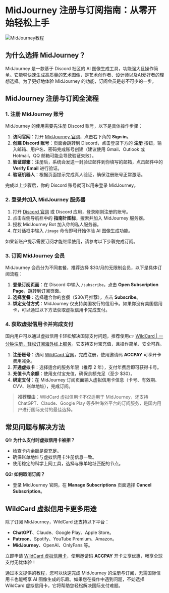 # MidJourney 注册与订阅指南：从零开始轻松上手

![MidJourney教程](https://camo.githubusercontent.com/a138a60a9a5958a7698a6ba5bde1df9f2b9b470998e96b82a74a9463c0dfb01b/68747470733a2f2f616e797562656e79752e6f73732d636e2d7368616e676861692e616c6979756e63732e636f6d2f696d673230323430323133313730313731302e706e67)

## 为什么选择 MidJourney？

MidJourney 是一款基于 Discord 社区的 AI 图像生成工具，功能强大且操作简单。它能够快速生成高质量的艺术图像，是艺术创作者、设计师以及AI爱好者的理想选择。为了更好地体验 MidJourney 的功能，订阅会员是必不可少的一步。

## MidJourney 注册与订阅全流程

### 1. 注册 MidJourney 账号

MidJourney 的使用需要先注册 Discord 账号，以下是具体操作步骤：

1. **访问官网**：打开 [MidJourney 官网](https://www.midjourney.com/home/?callbackUrl=/app/)，点击右下角的 **Sign in**。
2. **创建 Discord 账号**：页面会跳转到 Discord，点击登录下方的 **注册** 按钮，输入邮箱、用户名、密码完成账号创建（建议使用 Gmail、Outlook 或 Hotmail，QQ 邮箱可能会导致验证失败）。
3. **验证邮箱**：注册后，系统会发送一封验证邮件到你填写的邮箱，点击邮件中的 **Verify Email** 进行验证。
4. **验证机器人**：根据页面提示完成真人验证，确保注册账号正常激活。

完成以上步骤后，你的 Discord 账号就可以用来登录 MidJourney。

### 2. 登录并加入 MidJourney 服务器

1. 打开 [Discord 官网](https://discord.com/) 或 Discord 应用，登录刚刚注册的账号。
2. 点击左侧导航栏中的 **指南针图标**，搜索并加入 MidJourney 服务器。
3. 授权 MidJourney Bot 加入你的私人服务器。
4. 在对话框中输入 `/image` 命令即可开始体验 AI 图像生成功能。

如果新账户提示需要订阅才能继续使用，请参考以下步骤完成订阅。

### 3. 订阅 MidJourney 会员

MidJourney 会员分为不同套餐，推荐选择 $30/月的无限制会员，以下是具体订阅流程：

1. **登录订阅页面**：在 Discord 中输入 `/subscribe`，点击 **Open Subscription Page**，跳转到订阅页面。
2. **选择套餐**：选择适合你的套餐（$30/月推荐），点击 **Subscribe**。
3. **绑定支付方式**：MidJourney 仅支持美国发行的信用卡。如果你没有美国信用卡，可以通过以下方法获取虚拟信用卡完成支付。

### 4. 获取虚拟信用卡并完成支付

国内用户可以通过虚拟信用卡轻松解决国际支付问题，推荐使用👉 [WildCard | 一分钟注册，轻松订阅海外线上服务](https://bbtdd.com/WildCard)。它支持支付宝充值，且操作简单、安全可靠。

1. **注册账号**：访问 [WildCard 官网](https://bbtdd.com/WildCard)，完成注册，使用邀请码 **ACCPAY** 可享开卡费用减免。
2. **开通虚拟卡**：选择适合的服务年限（推荐 2 年），支付年费后即可获得卡号。
3. **充值卡片余额**：使用支付宝充值，确保余额充足（至少 $30）。
4. **绑定支付**：在 MidJourney 订阅页面输入虚拟信用卡信息（卡号、有效期、CVV、账单地址），完成订阅。

> **推荐理由**：WildCard 虚拟信用卡不仅适用于 MidJourney，还支持 ChatGPT、Claude、Google Play 等多种海外平台的订阅服务，是国内用户进行国际支付的最佳选择。

## 常见问题与解决方法

**Q1: 为什么支付时虚拟信用卡被拒？**

- 检查卡内余额是否充足。
- 确保账单地址与虚拟信用卡注册信息一致。
- 使用稳定的科学上网工具，选择与账单地址匹配的节点。

**Q2: 如何取消订阅？**

- 登录 MidJourney 官网，在 **Manage Subscriptions** 页面选择 **Cancel Subscription**。

## WildCard 虚拟信用卡更多用途

除了订阅 MidJourney，WildCard 还支持以下平台：

- **ChatGPT**、Claude、Google Play、Apple Store。
- **Patreon**、Spotify、YouTube Premium、Amazon。
- **MidJourney**、OpenAI、OnlyFans 等。

立即申请 [WildCard 虚拟信用卡](https://bbtdd.com/WildCard)，使用邀请码 **ACCPAY** 开卡立享优惠，畅享全球支付无忧体验！

通过本文提供的教程，您可以快速完成 MidJourney 的注册与订阅，无需国际信用卡也能畅享 AI 图像生成的乐趣。如果您在操作中遇到问题，不妨选择 WildCard 虚拟信用卡，它将帮助您轻松解决国际支付难题。